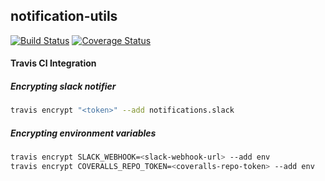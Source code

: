 ## notification-utils
[![Build Status](https://travis-ci.org/MediaIQ/notification-utils.svg?branch=master)](https://travis-ci.org/MediaIQ/notification-utils) [![Coverage Status](https://coveralls.io/repos/github/MediaIQ/notification-utils/badge.svg?branch=master)](https://coveralls.io/github/MediaIQ/notification-utils?branch=master)

#### Travis CI Integration
##### Encrypting slack notifier
```bash
travis encrypt "<token>" --add notifications.slack
```

##### Encrypting environment variables
```bash
travis encrypt SLACK_WEBHOOK=<slack-webhook-url> --add env
travis encrypt COVERALLS_REPO_TOKEN=<coveralls-repo-token> --add env
```